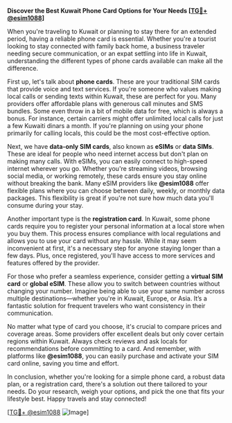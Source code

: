 **Discover the Best Kuwait Phone Card Options for Your Needs [[TG💪+ @esim1088](https://t.me/s/esim1088)]**

When you're traveling to Kuwait or planning to stay there for an extended period, having a reliable phone card is essential. Whether you're a tourist looking to stay connected with family back home, a business traveler needing secure communication, or an expat settling into life in Kuwait, understanding the different types of phone cards available can make all the difference.

First up, let's talk about **phone cards**. These are your traditional SIM cards that provide voice and text services. If you're someone who values making local calls or sending texts within Kuwait, these are perfect for you. Many providers offer affordable plans with generous call minutes and SMS bundles. Some even throw in a bit of mobile data for free, which is always a bonus. For instance, certain carriers might offer unlimited local calls for just a few Kuwaiti dinars a month. If you're planning on using your phone primarily for calling locals, this could be the most cost-effective option.

Next, we have **data-only SIM cards**, also known as **eSIMs** or **data SIMs**. These are ideal for people who need internet access but don't plan on making many calls. With eSIMs, you can easily connect to high-speed internet wherever you go. Whether you're streaming videos, browsing social media, or working remotely, these cards ensure you stay online without breaking the bank. Many eSIM providers like **@esim1088** offer flexible plans where you can choose between daily, weekly, or monthly data packages. This flexibility is great if you're not sure how much data you'll consume during your stay.

Another important type is the **registration card**. In Kuwait, some phone cards require you to register your personal information at a local store when you buy them. This process ensures compliance with local regulations and allows you to use your card without any hassle. While it may seem inconvenient at first, it's a necessary step for anyone staying longer than a few days. Plus, once registered, you'll have access to more services and features offered by the provider.

For those who prefer a seamless experience, consider getting a **virtual SIM card** or **global eSIM**. These allow you to switch between countries without changing your number. Imagine being able to use your same number across multiple destinations—whether you're in Kuwait, Europe, or Asia. It’s a fantastic solution for frequent travelers who want consistency in their communication.

No matter what type of card you choose, it's crucial to compare prices and coverage areas. Some providers offer excellent deals but only cover certain regions within Kuwait. Always check reviews and ask locals for recommendations before committing to a card. And remember, with platforms like **@esim1088**, you can easily purchase and activate your SIM card online, saving you time and effort.

In conclusion, whether you're looking for a simple phone card, a robust data plan, or a registration card, there's a solution out there tailored to your needs. Do your research, weigh your options, and pick the one that fits your lifestyle best. Happy travels and stay connected!

[[TG💪+ @esim1088](https://t.me/s/esim1088) ![Image](https://i.postimg.cc/Y0z9fWf4/image.png)]